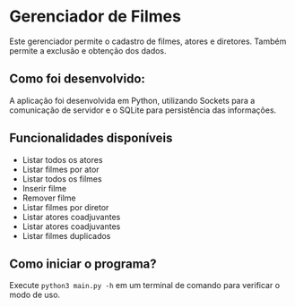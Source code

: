 # Gerenciador de Filmes
Este gerenciador permite o cadastro de filmes, atores e diretores. Também permite a exclusão e obtenção dos dados.

## Como foi desenvolvido:
A aplicação foi desenvolvida em Python, utilizando Sockets para a comunicação de servidor e o SQLite para persistência das informações.

## Funcionalidades disponíveis
- Listar todos os atores
- Listar filmes por ator
- Listar todos os filmes
- Inserir filme
- Remover filme
- Listar filmes por diretor
- Listar atores coadjuvantes
- Listar atores coadjuvantes
- Listar filmes duplicados

## Como iniciar o programa?
Execute `python3 main.py -h` em um terminal de comando para verificar o modo de uso.